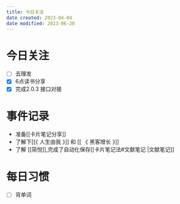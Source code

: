 ```yaml
---
title: 今日关注
date created: 2023-04-04
date modified: 2023-06-20
---
```


# 今日关注

- [ ] 去理发
- [x] 6点读书分享
- [x] 完成2.0.3 接口对接

# 事件记录

- 准备[[卡片笔记分享]]
- 了解下[[《 人生由我 》]] 和 [[ 《 黑客增长 》]]
- 了解 [[简悦]],完成了自动化保存[[卡片笔记法#文献笔记  |文献笔记]]

# 每日习惯

- [ ] 背单词

#
